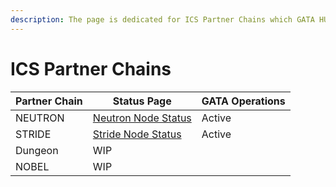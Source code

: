 ```yaml
---
description: The page is dedicated for ICS Partner Chains which GATA HUB operates.
---
```


# ICS Partner Chains

| Partner Chain | Status Page                                                                                                             | GATA Operations |
| ------------- | ----------------------------------------------------------------------------------------------------------------------- | --------------- |
| NEUTRON       | [Neutron Node Status](https://www.mintscan.io/neutron/validators/neutronvaloper10unx6s0cdqntvrumd5hs07rgd5ytcztqv3a972) | Active          |
| STRIDE        | [Stride Node Status](https://www.mintscan.io/stride/validators/stridevaloper10unx6s0cdqntvrumd5hs07rgd5ytcztqjdf76q)    | Active          |
| Dungeon       | WIP                                                                                                                     |                 |
| NOBEL         | WIP                                                                                                                     |                 |
